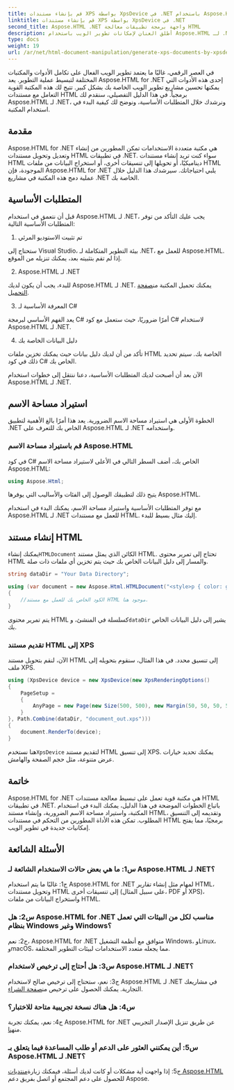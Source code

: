 ```yaml
---
title: قم بإنشاء مستندات XPS بواسطة XpsDevice في .NET باستخدام Aspose.HTML
linktitle: قم بإنشاء مستندات XPS بواسطة XpsDevice في .NET
second_title: Aspose.HTML .NET واجهة برمجة تطبيقات معالجة HTML
description: أطلق العنان لإمكانات تطوير الويب باستخدام Aspose.HTML لـ .NET. يمكنك إنشاء مستندات HTML وتحويلها ومعالجتها بسهولة.
type: docs
weight: 19
url: /ar/net/html-document-manipulation/generate-xps-documents-by-xpsdevice/
---
```


في العصر الرقمي، غالبًا ما يعتمد تطوير الويب الفعال على تكامل الأدوات والمكتبات المختلفة لتبسيط عملية التطوير. يعد Aspose.HTML for .NET إحدى هذه الأدوات التي يمكنها تحسين مشاريع تطوير الويب الخاصة بك بشكل كبير. تتيح لك هذه المكتبة القوية التعامل مع مستندات HTML برمجياً. في هذا الدليل التفصيلي، سنقدم لك Aspose.HTML لـ .NET، ونرشدك خلال المتطلبات الأساسية، ونوضح لك كيفية البدء في استخدام المكتبة.

## مقدمة

Aspose.HTML for .NET هي مكتبة متعددة الاستخدامات تمكن المطورين من إنشاء وتعديل وتحويل مستندات HTML في تطبيقات .NET. سواء كنت تريد إنشاء مستندات HTML ديناميكيًا، أو تحويلها إلى تنسيقات أخرى، أو استخراج البيانات من ملفات HTML الموجودة، فإن Aspose.HTML for .NET يلبي احتياجاتك. سيرشدك هذا الدليل خلال عملية دمج هذه المكتبة في مشاريع .NET الخاصة بك.

## المتطلبات الأساسية

قبل أن نتعمق في استخدام Aspose.HTML لـ .NET، يجب عليك التأكد من توفر المتطلبات الأساسية التالية:

1. تم تثبيت الاستوديو المرئي

ستحتاج إلى Visual Studio، بيئة التطوير المتكاملة لـ .NET، للعمل مع Aspose.HTML. إذا لم تقم بتثبيته بعد، يمكنك تنزيله من الموقع.

2. Aspose.HTML لـ .NET

 للبدء، يجب أن يكون لديك Aspose.HTML لـ .NET. يمكنك تحميل المكتبة من[صفحة التحميل](https://releases.aspose.com/html/net/).

3. المعرفة الأساسية لـ C#

يعد الفهم الأساسي لبرمجة C# أمرًا ضروريًا، حيث ستعمل مع كود C# لاستخدام Aspose.HTML لـ .NET.

4. دليل البيانات الخاصة بك

تأكد من أن لديك دليل بيانات حيث يمكنك تخزين ملفات HTML الخاصة بك. سيتم تحديد ذلك في كود C# الخاص بك.

الآن بعد أن أصبحت لديك المتطلبات الأساسية، دعنا ننتقل إلى خطوات استخدام Aspose.HTML لـ .NET.

## استيراد مساحة الاسم

الخطوة الأولى هي استيراد مساحة الاسم الضرورية. يعد هذا أمرًا بالغ الأهمية لتطبيق .NET الخاص بك للتعرف على Aspose.HTML لـ .NET واستخدامه.

### قم باستيراد مساحة الاسم Aspose.HTML

في كود C# الخاص بك، أضف السطر التالي في الأعلى لاستيراد مساحة الاسم Aspose.HTML:

```csharp
using Aspose.Html;
```

يتيح ذلك لتطبيقك الوصول إلى الفئات والأساليب التي يوفرها Aspose.HTML.

مع توفر المتطلبات الأساسية واستيراد مساحة الاسم، يمكنك البدء في استخدام Aspose.HTML لـ .NET للعمل مع مستندات HTML. إليك مثال بسيط للبدء.

## إنشاء مستند HTML

 يمكنك إنشاء`HTMLDocument` الكائن الذي يمثل مستند HTML. تحتاج إلى تمرير محتوى HTML والمسار إلى دليل البيانات الخاص بك حيث يتم تخزين أي ملفات ذات صلة.

```csharp
string dataDir = "Your Data Directory";

using (var document = new Aspose.Html.HTMLDocument("<style>p { color: green; }</style><p>my first paragraph</p>", dataDir))
{
    //الكود الخاص بك للعمل مع مستند HTML موجود هنا.
}
```

 يتم تمرير محتوى HTML كسلسلة في المنشئ، و`dataDir` يشير إلى دليل البيانات الخاص بك.

### تقديم مستند HTML إلى XPS

الآن، لنقم بتحويل مستند HTML إلى تنسيق محدد. في هذا المثال، سنقوم بتحويله إلى ملف XPS.

```csharp
using (XpsDevice device = new XpsDevice(new XpsRenderingOptions()
{
    PageSetup =
    {
        AnyPage = new Page(new Size(500, 500), new Margin(50, 50, 50, 50))
    }
}, Path.Combine(dataDir, "document_out.xps")))
{
    document.RenderTo(device);
}
```

 هنا نستخدم`XpsDevice` لتقديم مستند HTML إلى تنسيق XPS. يمكنك تحديد خيارات عرض متنوعة، مثل حجم الصفحة والهامش.

## خاتمة

Aspose.HTML for .NET هي مكتبة قوية تعمل على تبسيط معالجة مستندات HTML في تطبيقات .NET. باتباع الخطوات الموضحة في هذا الدليل، يمكنك البدء في استخدام المكتبة، واستيراد مساحة الاسم الضرورية، وإنشاء مستند HTML، وتقديمه إلى التنسيق المطلوب. تمكن هذه الأداة المطورين من التحكم في مستندات HTML برمجيًا، مما يفتح إمكانيات جديدة في تطوير الويب.

## الأسئلة الشائعة

### س1: ما هي بعض حالات الاستخدام الشائعة لـ Aspose.HTML لـ .NET؟

ج1: غالبًا ما يتم استخدام Aspose.HTML for .NET لمهام مثل إنشاء تقارير HTML، وتحويل مستندات HTML إلى تنسيقات أخرى (على سبيل المثال، PDF أو XPS)، واستخراج البيانات من ملفات HTML.

### س2: هل Aspose.HTML for .NET مناسب لكل من البيئات التي تعمل بنظام Windows وغير Windows؟

ج2: نعم، Aspose.HTML for .NET متوافق مع أنظمة التشغيل Windows، وLinux، وmacOS، مما يجعله متعدد الاستخدامات لبيئات التطوير المختلفة.

### س3: هل أحتاج إلى ترخيص لاستخدام Aspose.HTML لـ .NET؟

 ج3: نعم، ستحتاج إلى ترخيص صالح لاستخدام Aspose.HTML لـ .NET في مشاريعك التجارية. يمكنك الحصول على ترخيص من[صفحة الشراء](https://purchase.aspose.com/buy).

### س4: هل هناك نسخة تجريبية متاحة للاختبار؟

 ج4: نعم، يمكنك تجربة Aspose.HTML for .NET عن طريق تنزيل الإصدار التجريبي من[هنا](https://releases.aspose.com/).

### س5: أين يمكنني العثور على الدعم أو طلب المساعدة فيما يتعلق بـ Aspose.HTML لـ .NET؟

 ج5: إذا واجهت أية مشكلات أو كانت لديك أسئلة، فيمكنك زيارة[منتديات Aspose.HTML](https://forum.aspose.com/) للحصول على دعم المجتمع أو اتصل بفريق دعم Aspose.